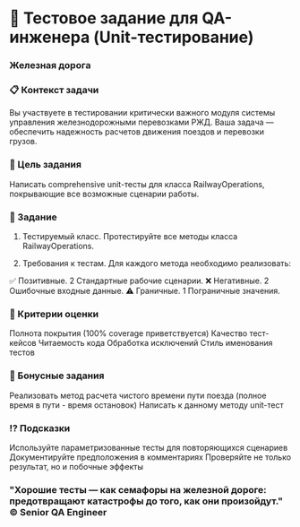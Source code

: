 # 🚂 Тестовое задание для QA-инженера (Unit-тестирование)

### Железная дорога

### 📋 Контекст задачи
Вы участвуете в тестировании критически важного модуля системы управления железнодорожными перевозками РЖД. Ваша задача — обеспечить надежность расчетов движения поездов и перевозки грузов.

### 🎯 Цель задания
Написать comprehensive unit-тесты для класса RailwayOperations, покрывающие все возможные сценарии работы.

### 📝 Задание
1. Тестируемый класс.
Протестируйте все методы класса RailwayOperations.

2. Требования к тестам.
Для каждого метода необходимо реализовать:

✅ Позитивные.	2	Стандартные рабочие сценарии.
❌ Негативные.	2	Ошибочные входные данные.
⚠️ Граничные.	1	Пограничные значения.

### 🧪 Критерии оценки
Полнота покрытия (100% coverage приветствуется)
Качество тест-кейсов
Читаемость кода
Обработка исключений
Стиль именования тестов

### 💎 Бонусные задания
Реализовать метод расчета чистого времени пути поезда (полное время в пути - время остановок)
Написать к данному методу unit-тест

### ⁉️ Подсказки
Используйте параметризованные тесты для повторяющихся сценариев
Документируйте предположения в комментариях
Проверяйте не только результат, но и побочные эффекты

### "Хорошие тесты — как семафоры на железной дороге: предотвращают катастрофы до того, как они произойдут." © Senior QA Engineer
